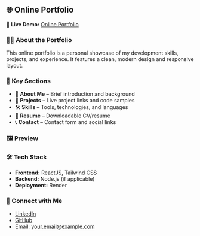 <!-- Portfolio Showcase for README.md -->
<h2>🌐 Online Portfolio</h2>

<p><strong>🚀 Live Demo:</strong> 
  <a href="https://david-porfolio-s0d2.onrender.com/" target="_blank">
   Online Portfolio
  </a>
</p>

<h3>🧑‍💻 About the Portfolio</h3>
<p>
  This online portfolio is a personal showcase of my development skills, projects, and experience.
  It features a clean, modern design and responsive layout.
</p>

<h3>📂 Key Sections</h3>
<ul>
  <li>🧠 <strong>About Me</strong> – Brief introduction and background</li>
  <li>💼 <strong>Projects</strong> – Live project links and code samples</li>
  <li>🛠️ <strong>Skills</strong> – Tools, technologies, and languages</li>
  <li>📃 <strong>Resume</strong> – Downloadable CV/resume</li>
  <li>📞 <strong>Contact</strong> – Contact form and social links</li>
</ul>

<h3>🖼️ Preview</h3>
<!-- Replace the above image URL with the correct path once you upload the screenshot to your repo -->

<h3>🛠️ Tech Stack</h3>
<ul>
  <li><strong>Frontend:</strong> ReactJS, Tailwind CSS</li>
  <li><strong>Backend:</strong> Node.js (if applicable)</li>
  <li><strong>Deployment:</strong> Render</li>
</ul>

<h3>🤝 Connect with Me</h3>
<ul>
  <li><a href="https://linkedin.com/in/YOUR_USERNAME" target="_blank">LinkedIn</a></li>
  <li><a href="https://github.com/YOUR_USERNAME" target="_blank">GitHub</a></li>
  <li>Email: <a href="mailto:your.email@example.com">your.email@example.com</a></li>
</ul>
